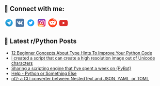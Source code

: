 ## 🔎 Connect with me:
[<img src="https://github.com/bullbesh/bullbesh/blob/main/images/Telegram.png" width="32" height="32" />](https://t.me/bullbesh)
[<img src="https://github.com/bullbesh/bullbesh/blob/main/images/VK.png" width="32" height="32" />](https://vk.com/bullbesh)
[<img src="https://github.com/bullbesh/bullbesh/blob/main/images/Twitter.png" width="32" height="32" />](https://twitter.com/bullbesh1)
[<img src="https://github.com/bullbesh/bullbesh/blob/main/images/Instagram.png" width="32" height="32" />](https://www.instagram.com/bullbesh)
[<img src="https://github.com/bullbesh/bullbesh/blob/main/images/Reddit.png" width="32" height="32" />](https://www.reddit.com/user/bullbesh)
[<img src="https://github.com/bullbesh/bullbesh/blob/main/images/YouTube.png" width="32" height="32" />](https://www.youtube.com/channel/UCtfjRs6uzgq5mfm8S06WTcg)

## 📕 Latest r/Python Posts
<!-- BLOG-POST-LIST:START -->
- [12 Beginner Concepts About Type Hints To Improve Your Python Code](https://www.reddit.com/r/Python/comments/xutw7d/12_beginner_concepts_about_type_hints_to_improve/)
- [I created a script that can create a high resolution image out of Unicode characters](https://www.reddit.com/r/Python/comments/xutlr7/i_created_a_script_that_can_create_a_high/)
- [Sharing a scripting engine that I&#39;ve spent a week on &lpar;PyBot&rpar;](https://www.reddit.com/r/Python/comments/xusj46/sharing_a_scripting_engine_that_ive_spent_a_week/)
- [Help - Python or Something Else](https://www.reddit.com/r/Python/comments/xus0vx/help_python_or_something_else/)
- [nt2: a CLI converter between NestedText and JSON, YAML, or TOML](https://www.reddit.com/r/Python/comments/xurzji/nt2_a_cli_converter_between_nestedtext_and_json/)
<!-- BLOG-POST-LIST:END -->

